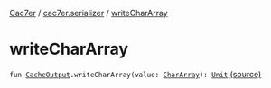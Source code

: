 [Cac7er](../index.md) / [cac7er.serializer](index.md) / [writeCharArray](./write-char-array.md)

# writeCharArray

`fun `[`CacheOutput`](-cache-output.md)`.writeCharArray(value: `[`CharArray`](https://kotlinlang.org/api/latest/jvm/stdlib/kotlin/-char-array/index.html)`): `[`Unit`](https://kotlinlang.org/api/latest/jvm/stdlib/kotlin/-unit/index.html) [(source)](http://2wiqua.wcaokaze.com/gitbucket/wcaokaze/Cac7er/blob/master/src/main/java/cac7er/serializer/array.kt#L49)